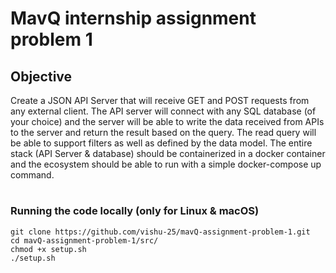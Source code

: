 # MavQ internship assignment problem 1

## Objective
Create a JSON API Server that will receive GET and POST requests from any external client.
The API server will connect with any SQL database (of your choice) and the server will be able
to write the data received from APIs to the server and return the result based on the query. The
read query will be able to support filters as well as defined by the data model. The entire stack
(API Server & database) should be containerized in a docker container and the ecosystem
should be able to run with a simple docker-compose up command.
#
### Running the code locally (only for Linux & macOS)

```
git clone https://github.com/vishu-25/mavQ-assignment-problem-1.git
cd mavQ-assignment-problem-1/src/
chmod +x setup.sh 
./setup.sh
```
#
<!---
Specification 

Data Model 

1. Teacher <br>
        a. teacher_id  <br>
        b. name <br>
        c. is_active <br> 
        d. designation <br>


2. Course <br>
        a. course_id <br> 
        b. course_mentor <br>
        c. name <br>
        d. start_date <br> 
        e. end_date <br>
        f. description <br>
        g. Is_active <br>
-->

